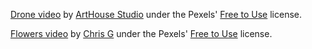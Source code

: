 [Drone video](https://www.pexels.com/video/drone-footage-of-the-beach-8150514/) by [ArtHouse Studio](https://www.pexels.com/@arthousestudio/)
under the Pexels' [Free to Use](https://www.pexels.com/license/) license.

[Flowers video](https://www.pexels.com/video/tiny-white-flowers-1494295/) by [Chris G](https://www.pexels.com/@gochrisgoxyz/)
under the Pexels' [Free to Use](https://www.pexels.com/license/) license.

